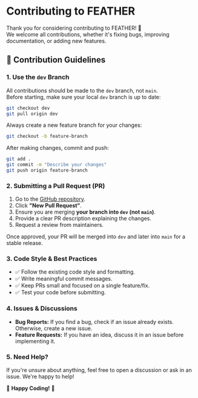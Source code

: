 # Contributing to FEATHER

Thank you for considering contributing to FEATHER! 🚀  
We welcome all contributions, whether it's fixing bugs, improving documentation, or adding new features.  

## 📌 Contribution Guidelines  

### 1. Use the `dev` Branch  
All contributions should be made to the `dev` branch, not `main`.  
Before starting, make sure your local `dev` branch is up to date:  

```bash
git checkout dev
git pull origin dev
```

Always create a new feature branch for your changes:  

```bash
git checkout -b feature-branch
```

After making changes, commit and push:  

```bash
git add .
git commit -m "Describe your changes"
git push origin feature-branch
```

### 2. Submitting a Pull Request (PR)  
1. Go to the [GitHub repository](https://github.com/your-repo).  
2. Click **"New Pull Request"**.  
3. Ensure you are merging **your branch into `dev` (not `main`)**.  
4. Provide a clear PR description explaining the changes.  
5. Request a review from maintainers.  

Once approved, your PR will be merged into `dev` and later into `main` for a stable release.  

### 3. Code Style & Best Practices  
- ✅ Follow the existing code style and formatting.  
- ✅ Write meaningful commit messages.  
- ✅ Keep PRs small and focused on a single feature/fix.  
- ✅ Test your code before submitting.  

### 4. Issues & Discussions  
- **Bug Reports:** If you find a bug, check if an issue already exists. Otherwise, create a new issue.  
- **Feature Requests:** If you have an idea, discuss it in an issue before implementing it.  

### 5. Need Help?  
If you're unsure about anything, feel free to open a discussion or ask in an issue. We're happy to help!  

🙌 **Happy Coding!** 🚀  
